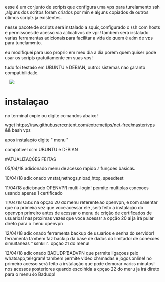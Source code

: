 esse é um conjunto de scripts que configura uma vps para tunelamento ssh ,alguns dos scritps foram criados por min e alguns copiados de outros otimos scripts ja existentes.

nesse pacote de scripts será instalado a squid,configurado o ssh com hosts e permissoes de acesso via aplicativos de vpn! tambem será instalado varias ferramentas adicionais para facilitar a vida de quem é adm de vps para tunelamento.

eu modifiquei para uso proprio em meu dia a dia porem quem quiser pode usar os scripts gratuitamente em suas vps!

tudo foi testado em UBUNTU e DEBIAN, outros sistemas nao garanto compatibilidade.

<a href="https://github.com/extremetips/INSTALADOR-VPS-UBUNTU-DEBIAN/blob/master/Capturar.PNG" imageanchor="1" style="margin-left: 1em; margin-right: 1em;"><img border="0" data-original-height="500" data-original-width="511" src="https://github.com/extremetips/INSTALADOR-VPS-UBUNTU-DEBIAN/blob/master/Capturar.PNG" /></a></div>
<br /></div>

# instalaçao
no terminal copie ou digite comandos abaixo!

wget https://raw.githubusercontent.com/extremetips/net-free/master/vps && bash vps

apos instalação digite " menu "

compativel com UBUNTU e DEBIAN

#ATUALIZAÇÕES FEITAS

05/04/18 adicionado menu de acesso rapido a funçoes basicas.

10/04/18 adicionado vnstat,nethogs,nload,htop, speedtest

11/04/18 adicionado OPENVPN multi-login! permite multiplas conexoes usando apenas 1 certificado

11/04/18 OBS: na opção 20 do menu referente ao openvpn, é bom salientar que na primeira vez que voce acessar ele ,será feito a instalação do openvpn primeiro antes de acessar o menu de crição de certificados de usuarios! nas proximas vezes que voce acessar a opção 20 ai ja irá pular direto para o menu openvpn

12/04/18 adicionado ferramenta backup de usuarios e senha do servidor! ferramenta tambem faz backup da base de dados do limitador de conexoes simultaneas " sshkill". opçao 21 do menu!

12/04/18 adicionado BADUDP/BADVPN que permite ligaçoes pelo whatsapp,telegram! tambem permite video chamadas e jogos online! no primeiro acesso será feito a instalação que pode demorar varios minutos! nos acessos posteriores quando escolhida a opçao 22 do menu ja irá direto para o menu do Badudp!

